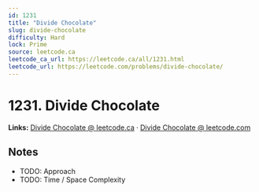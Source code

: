 ```yaml
--- 
id: 1231
title: "Divide Chocolate"
slug: divide-chocolate
difficulty: Hard
lock: Prime
source: leetcode.ca
leetcode_ca_url: https://leetcode.ca/all/1231.html
leetcode_url: https://leetcode.com/problems/divide-chocolate/
---
```


# 1231. Divide Chocolate

**Links:** [Divide Chocolate @ leetcode.ca](https://leetcode.ca/all/1231.html) · [Divide Chocolate @ leetcode.com](https://leetcode.com/problems/divide-chocolate/)

## Notes
- TODO: Approach
- TODO: Time / Space Complexity
